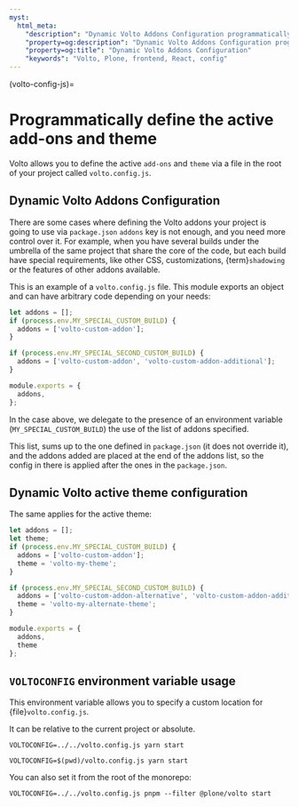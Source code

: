 ```yaml
---
myst:
  html_meta:
    "description": "Dynamic Volto Addons Configuration programmatically via volto.config.js"
    "property=og:description": "Dynamic Volto Addons Configuration programmatically via volto.config.js"
    "property=og:title": "Dynamic Volto Addons Configuration"
    "keywords": "Volto, Plone, frontend, React, config"
---
```


(volto-config-js)=

# Programmatically define the active add-ons and theme

Volto allows you to define the active `add-ons` and `theme` via a file in the root of your project called `volto.config.js`.

## Dynamic Volto Addons Configuration

There are some cases where defining the Volto addons your project is going to use via `package.json` `addons` key is not enough, and you need more control over it.
For example, when you have several builds under the umbrella of the same project that share the core of the code, but each build have special requirements, like other CSS, customizations, {term}`shadowing` or the features of other addons available.

This is an example of a `volto.config.js` file.
This module exports an object and can have arbitrary code depending on your needs:

```js
let addons = [];
if (process.env.MY_SPECIAL_CUSTOM_BUILD) {
  addons = ['volto-custom-addon'];
}

if (process.env.MY_SPECIAL_SECOND_CUSTOM_BUILD) {
  addons = ['volto-custom-addon', 'volto-custom-addon-additional'];
}

module.exports = {
  addons,
};
```

In the case above, we delegate to the presence of an environment variable (`MY_SPECIAL_CUSTOM_BUILD`) the use of the list of addons specified.

This list, sums up to the one defined in `package.json` (it does not override it), and the addons added are placed at the end of the addons list, so the config in there is applied after the ones in the `package.json`.

## Dynamic Volto active theme configuration

The same applies for the active theme:

```js
let addons = [];
let theme;
if (process.env.MY_SPECIAL_CUSTOM_BUILD) {
  addons = ['volto-custom-addon'];
  theme = 'volto-my-theme';
}

if (process.env.MY_SPECIAL_SECOND_CUSTOM_BUILD) {
  addons = ['volto-custom-addon-alternative', 'volto-custom-addon-additional'];
  theme = 'volto-my-alternate-theme';
}

module.exports = {
  addons,
  theme
};
```

## `VOLTOCONFIG` environment variable usage

This environment variable allows you to specify a custom location for {file}`volto.config.js`.

It can be relative to the current project or absolute.

```shell
VOLTOCONFIG=../../volto.config.js yarn start
```

```shell
VOLTOCONFIG=$(pwd)/volto.config.js yarn start
```

You can also set it from the root of the monorepo:

```shell
VOLTOCONFIG=../../volto.config.js pnpm --filter @plone/volto start
```
